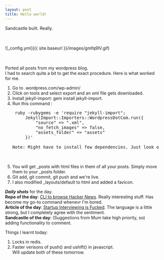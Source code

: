 ```yaml
---
layout: post
title: Hello world!
---
```


Sandcastle built. Really.  

<br><br> 
![_config.yml]({{ site.baseurl }}/images/gmfq9lV.gif)

<br><br>
Ported all posts from my wordpress blog.<br>
I had to search quite a bit to get the exact procedure. Here is what worked for me.<br>
1. Go to <yourblogname>.wordpress.com/wp-admin/ <br>
2. Click on tools and select export and an xml file gets downloaded. <br>
3. Install jekyll-import: gem install jekyll-import. <br>
4. Run this command : <br>
	<pre>
	ruby -rubygems -e 'require "jekyll-import";
    	JekyllImport::Importers::WordpressDotCom.run({
      		"source" => "<yourdownloadedfilename>.xml",
      		"no_fetch_images" => false,
      		"assets_folder" => "assets"
    	})'
	
   Note: Might have to install few dependencies. Just look out for any suggestions outputted.
	</pre><br>
5. You will get _posts with html files in them of all your posts. Simply move them to your _posts folder. <br>
6. Git add, git commit, git push and we're live. <br>
7. I also modified _layouts/default to html and added a favicon. <br>




 
<b><i>Daily shots</i></b> for the day.<br>
<b>Repo of the day</b>: <a href="https://github.com/rafaelrinaldi/hn-cli"> CLI to browse Hacker News</a>. Really interesting stuff. Has become my go-to command whenevr I'm bored.<br>
<b>Article of the day</b>: <a href="http://zachholman.com/posts/startup-interviewing-is-fucked/">Startup Interviewing is Fucked</a>. The language is a little strong, but I completely agree with the sentiment.<br>
<b>Sandcastle of the day</b>: (Suggestions from Mum take high priority, so) adding functionality to comment.<br>

Things I learnt today:
1)  Locks in redis. <br> 
2) Faster verisons of push() and ushift() in javascript. <br>
Will update both of these tomorrow.
